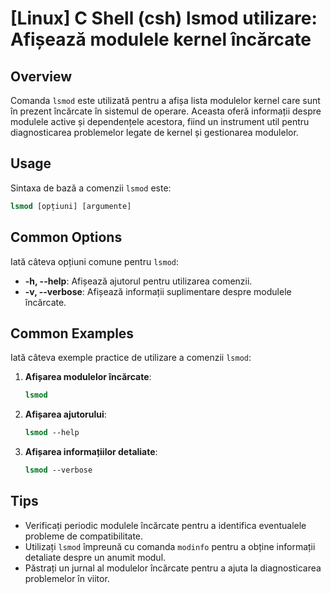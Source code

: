 # [Linux] C Shell (csh) lsmod utilizare: Afișează modulele kernel încărcate

## Overview
Comanda `lsmod` este utilizată pentru a afișa lista modulelor kernel care sunt în prezent încărcate în sistemul de operare. Aceasta oferă informații despre modulele active și dependențele acestora, fiind un instrument util pentru diagnosticarea problemelor legate de kernel și gestionarea modulelor.

## Usage
Sintaxa de bază a comenzii `lsmod` este:

```csh
lsmod [opțiuni] [argumente]
```

## Common Options
Iată câteva opțiuni comune pentru `lsmod`:

- **-h, --help**: Afișează ajutorul pentru utilizarea comenzii.
- **-v, --verbose**: Afișează informații suplimentare despre modulele încărcate.

## Common Examples
Iată câteva exemple practice de utilizare a comenzii `lsmod`:

1. **Afișarea modulelor încărcate**:
   ```csh
   lsmod
   ```

2. **Afișarea ajutorului**:
   ```csh
   lsmod --help
   ```

3. **Afișarea informațiilor detaliate**:
   ```csh
   lsmod --verbose
   ```

## Tips
- Verificați periodic modulele încărcate pentru a identifica eventualele probleme de compatibilitate.
- Utilizați `lsmod` împreună cu comanda `modinfo` pentru a obține informații detaliate despre un anumit modul.
- Păstrați un jurnal al modulelor încărcate pentru a ajuta la diagnosticarea problemelor în viitor.
